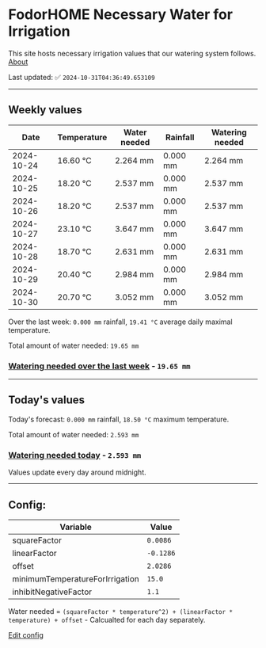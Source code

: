 # FodorHOME Necessary Water for Irrigation

This site hosts necessary irrigation values that our watering system follows. [About](https://github.com/redyau/irrigation)

Last updated: ✅ `2024-10-31T04:36:49.653109`

---

## Weekly values

| Date | Temperature | Water needed | Rainfall | Watering needed |
|-----|-----|-----|-----|-----|
| 2024-10-24 | 16.60 °C | 2.264 mm | 0.000 mm | 2.264 mm |
| 2024-10-25 | 18.20 °C | 2.537 mm | 0.000 mm | 2.537 mm |
| 2024-10-26 | 18.20 °C | 2.537 mm | 0.000 mm | 2.537 mm |
| 2024-10-27 | 23.10 °C | 3.647 mm | 0.000 mm | 3.647 mm |
| 2024-10-28 | 18.70 °C | 2.631 mm | 0.000 mm | 2.631 mm |
| 2024-10-29 | 20.40 °C | 2.984 mm | 0.000 mm | 2.984 mm |
| 2024-10-30 | 20.70 °C | 3.052 mm | 0.000 mm | 3.052 mm |


Over the last week: `0.000 mm` rainfall, `19.41 °C` average daily maximal temperature.

Total amount of water needed: `19.65 mm`

### [Watering needed over the last week](lastweek.txt) - `19.65 mm`

---

## Today's values

Today's forecast: `0.000 mm` rainfall, `18.50 °C` maximum temperature.

Total amount of water needed: `2.593 mm`

### [Watering needed today](today.txt) - `2.593 mm`

Values update every day around midnight.

---

## Config:

| Variable | Value |
|-----|-----|
| squareFactor | `0.0086` |
| linearFactor | `-0.1286` |
| offset | `2.0286` |
| minimumTemperatureForIrrigation | `15.0` |
| inhibitNegativeFactor | `1.1` |

Water needed = `(squareFactor * temperature^2) + (linearFactor * temperature) + offset` - Calcualted for each day separately.

[Edit config](https://github.com/RedyAu/irrigation/edit/main/config.json)
